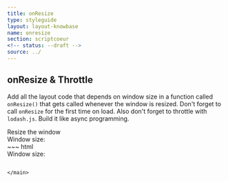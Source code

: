 ```yaml
---
title: onResize
type: styleguide
layout: layout-knowbase
name: onresize
section: scriptcoeur
<!-- status: --draft -->
source: ../
---
```


<main markdown="1">

## onResize & Throttle

Add all the layout code that depends on window size in a function called `onResize()` that gets called whenever the window is resized. Don't forget to call `onResize` for the first time on load. Also don't forget to throttle with `lodash.js`. Build it like async programming.

<div class="_styleguide-example">
  Resize the window
  <div class="resizer">Window size:</div>

  <script src="https://cdn.jsdelivr.net/lodash/4.17.4/lodash.min.js"></script>
  <script>
    $(document).ready(function() {
      onResize();
    });

    function onResize() {
      $('.resizer').html('Window size: ' + $(window).width());
    }
    $(window).on('resize', _.throttle(onResize, 500));
  </script>

</div>
~~~ html
<div class="resizer">Window size:</div>

<script src="https://cdn.jsdelivr.net/lodash/4.17.4/lodash.min.js"></script>
<script>
  $(document).ready(function() {
    onResize();
  });

  function onResize() {
    $('.resizer').html('Window size: ' + $(window).width());
  }
  $(window).on('resize', _.throttle(onResize, 500));
</script>
~~~

</main>
